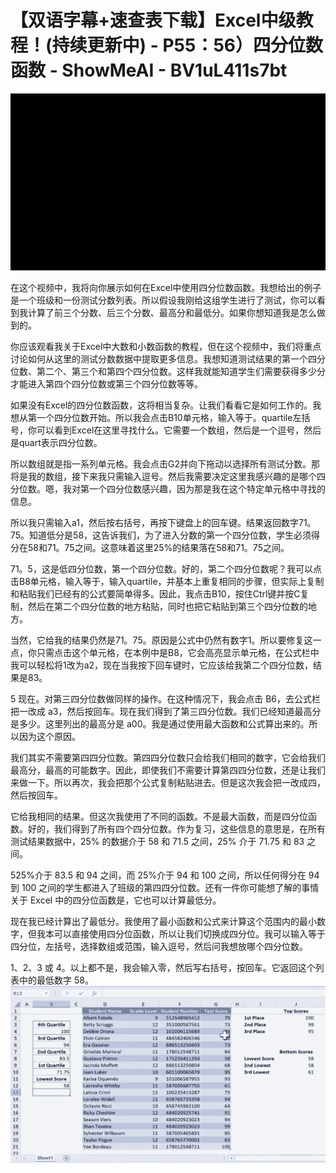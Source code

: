 # 【双语字幕+速查表下载】Excel中级教程！(持续更新中) - P55：56）四分位数函数 - ShowMeAI - BV1uL411s7bt

![](img/b14464df2d049c8c13066eebdd554f57_0.png)

在这个视频中，我将向你展示如何在Excel中使用四分位数函数。我想给出的例子是一个班级和一份测试分数列表。所以假设我刚给这组学生进行了测试，你可以看到我计算了前三个分数、后三个分数、最高分和最低分。如果你想知道我是怎么做到的。

你应该观看我关于Excel中大数和小数函数的教程，但在这个视频中，我们将重点讨论如何从这里的测试分数数据中提取更多信息。我想知道测试结果的第一个四分位数、第二个、第三个和第四个四分位数。这样我就能知道学生们需要获得多少分才能进入第四个四分位数或第三个四分位数等等。

如果没有Excel的四分位数函数，这将相当复杂。让我们看看它是如何工作的。我想从第一个四分位数开始。所以我会点击B10单元格，输入等于。quartile左括号，你可以看到Excel在这里寻找什么。它需要一个数组，然后是一个逗号，然后是quart表示四分位数。

所以数组就是指一系列单元格。我会点击G2并向下拖动以选择所有测试分数。那将是我的数组，接下来我只需输入逗号。然后我需要决定这里我感兴趣的是哪个四分位数。嗯，我对第一个四分位数感兴趣，因为那是我在这个特定单元格中寻找的信息。

所以我只需输入a1，然后按右括号，再按下键盘上的回车键。结果返回数字71。75。知道低分是58，这告诉我们，为了进入分数的第一个四分位数，学生必须得分在58和71。75之间。这意味着这里25%的结果落在58和71。75之间。

71。5，这是低四分位数，第一个四分位数。好的，第二个四分位数呢？我可以点击B8单元格，输入等于，输入quartile，并基本上重复相同的步骤，但实际上复制和粘贴我们已经有的公式要简单得多。因此，我点击B10，按住Ctrl键并按C复制，然后在第二个四分位数的地方粘贴，同时也把它粘贴到第三个四分位数的地方。

当然，它给我的结果仍然是71。75。原因是公式中仍然有数字1。所以要修复这一点，你只需点击这个单元格，在本例中是B8，它会高亮显示单元格，在公式栏中我可以轻松将1改为a2，现在当我按下回车键时，它应该给我第二个四分位数，结果是83。

5 现在。对第三四分位数做同样的操作。在这种情况下，我会点击 B6，去公式栏把一改成 a3，然后按回车。现在我们得到了第三四分位数。我们已经知道最高分是多少。这里列出的最高分是 a00。我是通过使用最大函数和公式算出来的。所以因为这个原因。

我们其实不需要第四四分位数。第四四分位数只会给我们相同的数字，它会给我们最高分，最高的可能数字。因此，即使我们不需要计算第四四分位数，还是让我们来做一下。所以再次，我会把那个公式复制粘贴进去。但是这次我会把一改成四，然后按回车。

它给我相同的结果。但这次我使用了不同的函数。不是最大函数，而是四分位函数。好的，我们得到了所有四个四分位数。作为复习，这些信息的意思是，在所有测试结果数据中，25% 的数据介于 58 和 71.5 之间，25% 介于 71.75 和 83 之间。

525%介于 83.5 和 94 之间，而 25%介于 94 和 100 之间，所以任何得分在 94 到 100 之间的学生都进入了班级的第四四分位数。还有一件你可能想了解的事情关于 Excel 中的四分位函数是，它也可以计算最低分。

现在我已经计算出了最低分。我使用了最小函数和公式来计算这个范围内的最小数字，但我本可以直接使用四分位函数，所以让我们切换成四分位。我可以输入等于四分位，左括号，选择数组或范围，输入逗号，然后问我想放哪个四分位数。

1、2、3 或 4。以上都不是，我会输入零，然后写右括号，按回车。它返回这个列表中的最低数字 58。![](img/b14464df2d049c8c13066eebdd554f57_2.png)
